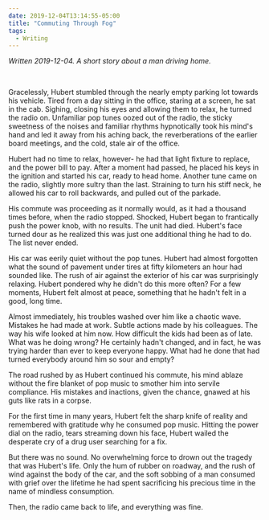 ```yaml
---
date: 2019-12-04T13:14:55-05:00
title: "Commuting Through Fog"
tags:
  - Writing
---
```


_Written 2019-12-04. A short story about a man driving home._

<br />

Gracelessly, Hubert stumbled through the nearly empty parking lot towards his
vehicle. Tired from a day sitting in the office, staring at a screen, he sat in
the cab. Sighing, closing his eyes and allowing them to relax, he turned the
radio on. Unfamiliar pop tunes oozed out of the radio, the sticky sweetness of
the noises and familiar rhythms hypnotically took his mind's hand and led it
away from his aching back, the reverberations of the earlier board meetings, and
the cold, stale air of the office.

Hubert had no time to relax, however- he had that light fixture to replace, and
the power bill to pay. After a moment had passed, he placed his keys in the
ignition and started his car, ready to head home. Another tune came on the
radio, slightly more sultry than the last. Straining to turn his stiff neck, he
allowed his car to roll backwards, and pulled out of the parkade.

His commute was proceeding as it normally would, as it had a thousand times
before, when the radio stopped. Shocked, Hubert began to frantically push the
power knob, with no results. The unit had died. Hubert's face turned dour as he
realized this was just one additional thing he had to do. The list never ended.

His car was eerily quiet without the pop tunes. Hubert had almost forgotten what
the sound of pavement under tires at fifty kilometers an hour had sounded like.
The rush of air against the exterior of his car was surprisingly relaxing.
Hubert pondered why he didn't do this more often? For a few moments, Hubert felt
almost at peace, something that he hadn't felt in a good, long time.

Almost immediately, his troubles washed over him like a chaotic wave. Mistakes
he had made at work. Subtle actions made by his colleagues. The way his wife
looked at him now. How difficult the kids had been as of late. What was he doing
wrong? He certainly hadn't changed, and in fact, he was trying harder than ever
to keep everyone happy. What had he done that had turned everybody around him so
sour and empty?

The road rushed by as Hubert continued his commute, his mind ablaze without the
fire blanket of pop music to smother him into servile compliance. His mistakes
and inactions, given the chance, gnawed at his guts like rats in a corpse.

For the first time in many years, Hubert felt the sharp knife of reality and
remembered with gratitude why he consumed pop music. Hitting the power dial on
the radio, tears streaming down his face, Hubert wailed the desperate cry of a
drug user searching for a fix.

But there was no sound. No overwhelming force to drown out the tragedy that was
Hubert's life. Only the hum of rubber on roadway, and the rush of wind against
the body of the car, and the soft sobbing of a man consumed with grief over the
lifetime he had spent sacrificing his precious time in the name of mindless
consumption.

Then, the radio came back to life, and everything was fine.

<br />
